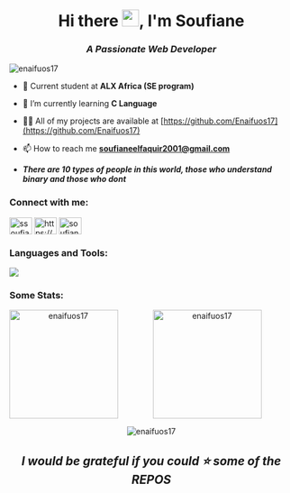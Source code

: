 <h1 align="center"> Hi there
    <img src="https://media1.giphy.com/media/DRUAoxfi694kCydNN1/giphy.gif?cid=6c09b952e7164e5878e38181ec2d6c77326dc9ee3c0ec1ff&rid=giphy.gif&ct=s" height="30px"></img>, I'm Soufiane</h1>
<h3 align="center"><em>A Passionate Web Developer</em></h3>

<p align="left"> <img src="https://komarev.com/ghpvc/?username=enaifuos17&label=Profile%20views&color=0E4C92&style=flat" alt="enaifuos17" /> </p>

- 📝 Current student at **ALX Africa (SE program)**

- 🌱 I’m currently learning **C Language**

- 👨‍💻 All of my projects are available at [https://github.com/Enaifuos17](https://github.com/Enaifuos17)

- 📫 How to reach me **soufianeelfaquir2001@gmail.com**

- **_There are 10 types of people in this world, those who understand binary and those who dont_**

<h3 align="left">Connect with me:</h3>
<p align="left">
<a href="https://twitter.com/ssoufiane17" target="blank"><img align="center" src="https://raw.githubusercontent.com/rahuldkjain/github-profile-readme-generator/master/src/images/icons/Social/twitter.svg" alt="ssoufiane17" height="30" width="40" /></a>
<a href="https://linkedin.com/in/soufiane-el-faquir-877575228/" target="_blank"><img align="center" src="https://raw.githubusercontent.com/rahuldkjain/github-profile-readme-generator/master/src/images/icons/Social/linked-in-alt.svg" alt="https://www.linkedin.com/in/soufiane-el-faquir-877575228/" height="30" width="40" /></a>
<a href="https://instagram.com/soufiane_elfqr" target="blank"><img align="center" src="https://raw.githubusercontent.com/rahuldkjain/github-profile-readme-generator/master/src/images/icons/Social/instagram.svg" alt="soufiane_elfqr" height="30" width="40" /></a>
</p>

<h3 align="left">Languages and Tools:</h3>
<p align="left">
  <a href="https://skillicons.dev">
    <img src="https://skillicons.dev/icons?i=js,vscode,bash,git,css,html,c,php" />
  </a>
</p>

<h3 align="left">Some Stats:</h3>
<div align="center">
<img align="left" height="193px" src="https://github-readme-stats.vercel.app/api/top-langs?username=enaifuos17&show_icons=true&locale=en&layout=compact&title_color=00b3ff&icon_color=00b4ff&text_color=c9d1d9&bg_color=0d1117" alt="enaifuos17" />
&nbsp;<img align="center" height="193px" src="https://github-readme-stats.vercel.app/api?username=enaifuos17&show_icons=true&locale=en&title_color=00b3ff&icon_color=00b4ff&text_color=c9d1d9&bg_color=0d1117" alt="enaifuos17" />
</div>

<p align="center"><img align="" src="https://github-readme-streak-stats.herokuapp.com/?user=enaifuos17&theme=tokyonight_duo&hide_border=true" alt="enaifuos17" /></p>

<h2 align="center"><em>I would be grateful if you could ⭐ some of the REPOS</em></h2>
